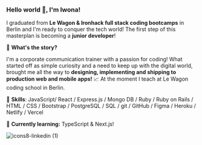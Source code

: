 ### Hello world 👋, I'm Iwona! 

I graduated from **Le Wagon & Ironhack full stack coding bootcamps** in Berlin and I'm ready to conquer the tech world! The first step of this masterplan is becoming a **junior developer**!  

🔶 **What's the story?**

I'm a corporate communication trainer with a passion for coding! What started off as simple curiosity and a need to keep up with the digital world, brought me all the way to **designing, implementing and shipping to production web and mobile apps!** 📈 At the moment I teach at Le Wagon coding school in Berlin.

🔶 **Skills**: JavaScript/ React / Express.js / Mongo DB / Ruby / Ruby on Rails / HTML / CSS / Bootstrap / PostgreSQL / SQL / git / GitHub / Figma / Heroku / Netlify / Vercel

🔶 **Currently learning:** TypeScript & Next.js! 

![icons8-linkedin (1)](https://user-images.githubusercontent.com/95775247/158694445-b35d879a-5363-47f9-b90f-4589f0b652a6.svg)
